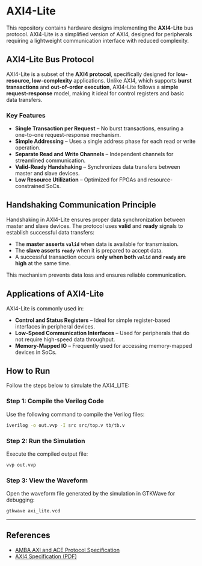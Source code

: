 # AXI4-Lite

This repository contains hardware designs implementing the **AXI4-Lite** bus protocol. AXI4-Lite is a simplified version of AXI4, designed for peripherals requiring a lightweight communication interface with reduced complexity.

## AXI4-Lite Bus Protocol

AXI4-Lite is a subset of the **AXI4 protocol**, specifically designed for **low-resource, low-complexity** applications. Unlike AXI4, which supports **burst transactions** and **out-of-order execution**, AXI4-Lite follows a **simple request-response** model, making it ideal for control registers and basic data transfers.

### Key Features

- **Single Transaction per Request** – No burst transactions, ensuring a one-to-one request-response mechanism.
- **Simple Addressing** – Uses a single address phase for each read or write operation.
- **Separate Read and Write Channels** – Independent channels for streamlined communication.
- **Valid-Ready Handshaking** – Synchronizes data transfers between master and slave devices.
- **Low Resource Utilization** – Optimized for FPGAs and resource-constrained SoCs.

## Handshaking Communication Principle

Handshaking in AXI4-Lite ensures proper data synchronization between master and slave devices. The protocol uses **valid** and **ready** signals to establish successful data transfers:

- The **master asserts `valid`** when data is available for transmission.
- The **slave asserts `ready`** when it is prepared to accept data.
- A successful transaction occurs **only when both `valid` and `ready` are high** at the same time.

This mechanism prevents data loss and ensures reliable communication.

## Applications of AXI4-Lite

AXI4-Lite is commonly used in:

- **Control and Status Registers** – Ideal for simple register-based interfaces in peripheral devices.
- **Low-Speed Communication Interfaces** – Used for peripherals that do not require high-speed data throughput.
- **Memory-Mapped IO** – Frequently used for accessing memory-mapped devices in SoCs.

## How to Run

Follow the steps below to simulate the AXI4_LITE:

### Step 1: Compile the Verilog Code
Use the following command to compile the Verilog files:
```bash
iverilog -o out.vvp -I src src/top.v tb/tb.v
```

### Step 2: Run the Simulation
Execute the compiled output file:
```bash
vvp out.vvp
```

### Step 3: View the Waveform
Open the waveform file generated by the simulation in GTKWave for debugging:
```bash
gtkwave axi_lite.vcd
```
---


## References

- [AMBA AXI and ACE Protocol Specification](https://www.realdigital.org/doc/a9fee931f7a172423e1ba73f66ca4081)
- [AXI4 Specification (PDF)](http://www.gstitt.ece.ufl.edu/courses/fall15/eel4720_5721/labs/refs/AXI4_specification.pdf)
